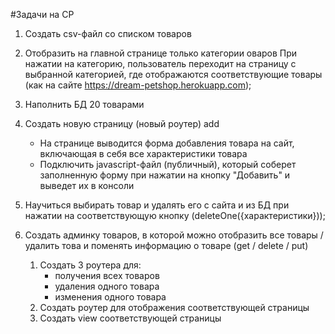 #Задачи на СР
1. Создать csv-файл со списком товаров
2. Отобразить на главной странице только категории оваров
   При нажатии на категорию, пользователь переходит на страницу с выбранной категорией, где отображаются соответствующие товары (как на сайте https://dream-petshop.herokuapp.com);
3. Наполнить БД 20 товарами

4. Создать новую страницу (новый роутер) add
   + На странице выводится форма добавления товара на сайт, включающая в себя все характеристики товара
   + Подключить javascript-файл (публичный), который соберет заполненную форму при нажатии на кнопку "Добавить" и выведет их в консоли

5. Научиться выбирать товар и удалять его с сайта и из БД при нажатии на соответствующую кнопку (deleteOne({характеристики}));

6. Создать админку товаров, в которой можно отобразить все товары / удалить това и поменять информацию о товаре (get / delete / put)
   1. Создать 3 роутера для:
      - получения всех товаров
      - удаления одного товара
      - изменения одного товара
   2. Создать роутер для отображения соответствующей страницы
   3. Создать view соответствующей страницы
